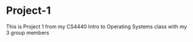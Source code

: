 # Project-1
This is Project 1 from my CS4440 Intro to Operating Systems class
with my 3 group members 

